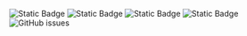 ![Static Badge](https://img.shields.io/badge/blacklists-61-000000) ![Static Badge](https://img.shields.io/badge/blacklisted-2933124-cc0000) ![Static Badge](https://img.shields.io/badge/whitelisted-2250-00CC00) ![Static Badge](https://img.shields.io/badge/streaming_blacklist-28107-000000) ![GitHub issues](https://img.shields.io/github/issues/fabriziosalmi/blacklists)
